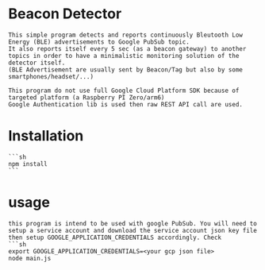 # Beacon Detector
    This simple program detects and reports continuously Bleutooth Low Energy (BLE) advertisements to Google PubSub topic.
    It also reports itself every 5 sec (as a beacon gateway) to another topics in order to have a minimalistic monitoring solution of the detector itself. 
    (BLE Advertisement are usually sent by Beacon/Tag but also by some smartphones/headset/...)

    This program do not use full Google Cloud Platform SDK because of targeted platform (a Raspberry PI Zero/arm6)
    Google Authentication lib is used then raw REST API call are used. 

# Installation
    ```sh 
    npm install
    ```
# usage
    this program is intend to be used with google PubSub. You will need to setup a service account and download the service account json key file then setup GOOGLE_APPLICATION_CREDENTIALS accordingly. Check 
    ```sh
    export GOOGLE_APPLICATION_CREDENTIALS=<your gcp json file>
    node main.js

